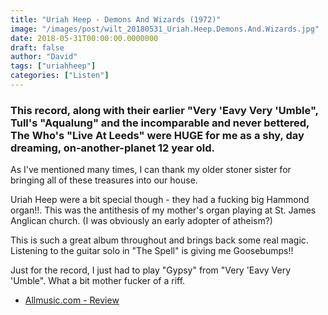 ```yaml
---
title: "Uriah Heep - Demons And Wizards (1972)"
image: "/images/post/wilt_20180531_Uriah.Heep.Demons.And.Wizards.jpg"
date: 2018-05-31T00:00:00.0000000
draft: false
author: "David"
tags: ["uriahheep"]
categories: ["Listen"]
---
```

### This record, along with their earlier "Very 'Eavy Very 'Umble", Tull's "Aqualung" and the incomparable and never bettered, The Who's "Live At Leeds" were HUGE for me as a shy, day dreaming, on-another-planet 12 year old.

 As I've mentioned many times, I can thank my older stoner sister for bringing all of these treasures into our house.  
  
Uriah Heep were a bit special though - they had a fucking big Hammond organ!!. This was the antithesis of my mother's organ playing at St. James Anglican church. (I was obviously an early adopter of atheism?)  
  
This is such a great album throughout and brings back some real magic. Listening to the guitar solo in "The Spell" is giving me Goosebumps!!

 Just for the record, I just had to play "Gypsy" from "Very 'Eavy Very 'Umble". What a bit mother fucker of a riff.

-  [Allmusic.com - Review](https://www.allmusic.com/album/demons-and-wizards-mw0000198603)